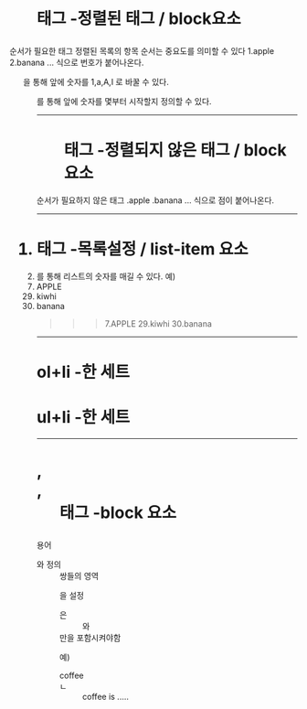# <ol> 태그 -정렬된 태그 / block요소

순서가 필요한 태그
정렬된 목록의 항목 순서는 중요도를 의미할 수 있다
1.apple 2.banana ... 식으로 번호가 붙어나온다.
<ol type=""> 을 통해 앞에 숫자를 1,a,A,I 로 바꿀 수 있다.
<ol start="">를 통해 앞에 숫자를 몇부터 시작할지 정의할 수 있다.

---------------------------------------------------------------------
# <ul> 태그 -정렬되지 않은 태그 / block 요소

순서가 필요하지 않은 태그
.apple .banana ... 식으로 점이 붙어나온다.

---------------------------------------------------------------------
# <li> 태그 -목록설정 / list-item 요소

<li value="숫자"> 를 통해 리스트의 숫자를 매길 수 있다.
예) <li value="7">APPLE</li>
    <li value="29">kiwhi</li>
    <li>banana</li>

>>> 7.APPLE
    29.kiwhi
    30.banana

---------------------------------------------------------------------
# ol+li -한 세트
# ul+li -한 세트

---------------------------------------------------------------------
 # <dl>,<dt>,<dd> 태그 -block 요소

 용어 <dt>와 정의<dd> 쌍들의 영역<dl>을 설정
<dl>은 <dd>와<dt>만을 포함시켜야함 

예)
<dl>
    <dt>coffee</dt>ㄴ
    <dd>coffee is .....</dd>
</dl>

